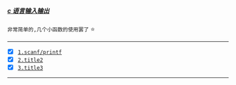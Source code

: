 ##### [c 语言输入输出](#top) <b id="top"></b>
`非常简单的,几个小函数的使用罢了` :star:

------

- [x] [`1.scanf/printf`](#target1)
- [x] [`2.title2`](#target2)
- [x] [`3.title3`](#target3)

------
